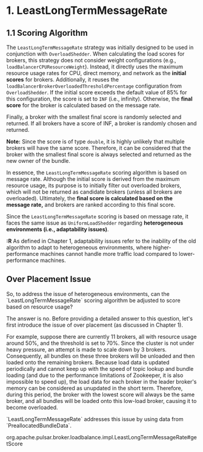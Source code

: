 # 1. LeastLongTermMessageRate

## 1.1 **Scoring Algorithm**

The `LeastLongTermMessageRate` strategy was initially designed to be used in conjunction with `OverloadShedder`. When calculating the load scores for brokers, this strategy does not consider weight configurations (e.g., `loadBalancerCPUResourceWeight`). Instead, it directly uses the maximum resource usage rates for CPU, direct memory, and network as the **initial scores** for brokers. Additionally, it reuses the `loadBalancerBrokerOverloadedThresholdPercentage` configuration from `OverloadShedder`. If the initial score exceeds the default value of 85% for this configuration, the score is set to `INF` (i.e., infinity). Otherwise, the **final score** for the broker is calculated based on the message rate.

Finally, a broker with the smallest final score is randomly selected and returned. If all brokers have a score of INF, a broker is randomly chosen and returned.

**Note:** Since the score is of type `double`, it is highly unlikely that multiple brokers will have the same score. Therefore, it can be considered that the broker with the smallest final score is always selected and returned as the new owner of the bundle.

In essence, the `LeastLongTermMessageRate` scoring algorithm is based on message rate. Although the initial score is derived from the maximum resource usage, its purpose is to initially filter out overloaded brokers, which will not be returned as candidate brokers (unless all brokers are overloaded). Ultimately, the **final score is calculated based on the message rate,** and brokers are ranked according to this final score.

Since the `LeastLongTermMessageRate` scoring is based on message rate, it faces the same issue as `UniformLoadShedder` regarding **heterogeneous environments (i.e., adaptability issues)**.

**:R** As defined in Chapter 1, adaptability issues refer to the inability of the old algorithm to adapt to heterogeneous environments, where higher-performance machines cannot handle more traffic load compared to lower-performance machines.

&#x20;

## **Over Placement Issue**

So, to address the issue of heterogeneous environments, can the \`LeastLongTermMessageRate\` scoring algorithm be adjusted to score based on resource usage?

The answer is no. Before providing a detailed answer to this question, let's first introduce the issue of over placement (as discussed in Chapter 1).

&#x20;

For example, suppose there are currently 11 brokers, all with resource usage around 50%, and the threshold is set to 70%. Since the cluster is not under heavy pressure, an attempt is made to scale down by 3 brokers. Consequently, all bundles on these three brokers will be unloaded and then loaded onto the remaining brokers. Because load data is updated periodically and cannot keep up with the speed of topic lookup and bundle loading (and due to the performance limitations of Zookeeper, it is also impossible to speed up), the load data for each broker in the leader broker's memory can be considered as unupdated in the short term. Therefore, during this period, the broker with the lowest score will always be the same broker, and all bundles will be loaded onto this low-load broker, causing it to become overloaded.

&#x20;

&#x20;

\`LeastLongTermMessageRate\` addresses this issue by using data from \`PreallocatedBundleData\`.

org.apache.pulsar.broker.loadbalance.impl.LeastLongTermMessageRate#getScore














